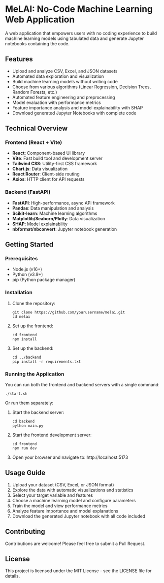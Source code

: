# MeLAI: No-Code Machine Learning Web Application

A web application that empowers users with no coding experience to build machine learning models using tabulated data and generate Jupyter notebooks containing the code.

## Features

- Upload and analyze CSV, Excel, and JSON datasets
- Automated data exploration and visualization
- Build machine learning models without writing code
- Choose from various algorithms (Linear Regression, Decision Trees, Random Forests, etc.)
- Automated feature engineering and preprocessing
- Model evaluation with performance metrics
- Feature importance analysis and model explainability with SHAP
- Download generated Jupyter Notebooks with complete code

## Technical Overview

### Frontend (React + Vite)

- **React**: Component-based UI library
- **Vite**: Fast build tool and development server
- **Tailwind CSS**: Utility-first CSS framework
- **Chart.js**: Data visualization
- **React Router**: Client-side routing
- **Axios**: HTTP client for API requests

### Backend (FastAPI)

- **FastAPI**: High-performance, async API framework
- **Pandas**: Data manipulation and analysis
- **Scikit-learn**: Machine learning algorithms
- **Matplotlib/Seaborn/Plotly**: Data visualization
- **SHAP**: Model explainability
- **nbformat/nbconvert**: Jupyter notebook generation

## Getting Started

### Prerequisites

- Node.js (v16+)
- Python (v3.9+)
- pip (Python package manager)

### Installation

1. Clone the repository:
   ```
   git clone https://github.com/yourusername/melai.git
   cd melai
   ```

2. Set up the frontend:
   ```
   cd frontend
   npm install
   ```

3. Set up the backend:
   ```
   cd ../backend
   pip install -r requirements.txt
   ```

### Running the Application

You can run both the frontend and backend servers with a single command:

```
./start.sh
```

Or run them separately:

1. Start the backend server:
   ```
   cd backend
   python main.py
   ```

2. Start the frontend development server:
   ```
   cd frontend
   npm run dev
   ```

3. Open your browser and navigate to: http://localhost:5173

## Usage Guide

1. Upload your dataset (CSV, Excel, or JSON format)
2. Explore the data with automatic visualizations and statistics
3. Select your target variable and features
4. Choose a machine learning model and configure parameters
5. Train the model and view performance metrics
6. Analyze feature importance and model explanations
7. Download the generated Jupyter notebook with all code included

## Contributing

Contributions are welcome! Please feel free to submit a Pull Request.

## License

This project is licensed under the MIT License - see the LICENSE file for details. 